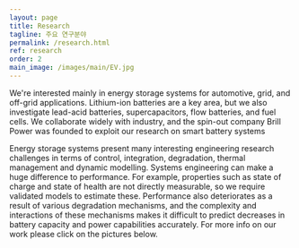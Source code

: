 ```yaml
---
layout: page
title: Research
tagline: 주요 연구분야
permalink: /research.html
ref: research
order: 2
main_image: /images/main/EV.jpg
---
```


We're interested mainly in energy storage systems for automotive, grid, and off-grid applications. Lithium-ion batteries are a key area, but we also investigate lead-acid batteries, supercapacitors, flow batteries, and fuel cells. We collaborate widely with industry, and the spin-out company Brill Power was founded to exploit our research on smart battery systems


Energy storage systems present many interesting engineering research challenges in terms of control, integration, degradation, thermal management and dynamic modelling. Systems engineering can make a huge difference to performance. For example, properties such as state of charge and state of health are not directly measurable, so we require validated models to estimate these. Performance also deteriorates as a result of various degradation mechanisms, and the complexity and interactions of these mechanisms makes it difficult to predict decreases in battery capacity and power capabilities accurately. For more info on our work please click on the pictures below.
